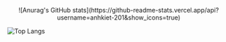 <p align="center">
  ![Anurag's GitHub stats](https://github-readme-stats.vercel.app/api?username=anhkiet-201&show_icons=true)

  ![Top Langs](https://github-readme-stats.vercel.app/api/top-langs/?username=anhkiet-201)
</p>



